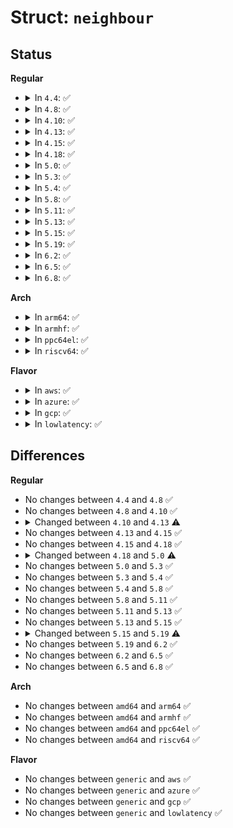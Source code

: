 # Struct: <code>neighbour</code>

## Status
<b>Regular</b>
<ul>
<li>
<details>
<summary>In <code>4.4</code>: ✅</summary>

```c
struct neighbour {
    struct neighbour *next;
    struct neigh_table *tbl;
    struct neigh_parms *parms;
    long unsigned int confirmed;
    long unsigned int updated;
    rwlock_t lock;
    atomic_t refcnt;
    struct sk_buff_head arp_queue;
    unsigned int arp_queue_len_bytes;
    struct timer_list timer;
    long unsigned int used;
    atomic_t probes;
    __u8 flags;
    __u8 nud_state;
    __u8 type;
    __u8 dead;
    seqlock_t ha_lock;
    unsigned char ha[32];
    struct hh_cache hh;
    int (*output)(struct neighbour *, struct sk_buff *);
    const struct neigh_ops *ops;
    struct callback_head rcu;
    struct net_device *dev;
    u8 primary_key[0];
};
```
</details>
</li>
<li>
<details>
<summary>In <code>4.8</code>: ✅</summary>

```c
struct neighbour {
    struct neighbour *next;
    struct neigh_table *tbl;
    struct neigh_parms *parms;
    long unsigned int confirmed;
    long unsigned int updated;
    rwlock_t lock;
    atomic_t refcnt;
    struct sk_buff_head arp_queue;
    unsigned int arp_queue_len_bytes;
    struct timer_list timer;
    long unsigned int used;
    atomic_t probes;
    __u8 flags;
    __u8 nud_state;
    __u8 type;
    __u8 dead;
    seqlock_t ha_lock;
    unsigned char ha[32];
    struct hh_cache hh;
    int (*output)(struct neighbour *, struct sk_buff *);
    const struct neigh_ops *ops;
    struct callback_head rcu;
    struct net_device *dev;
    u8 primary_key[0];
};
```
</details>
</li>
<li>
<details>
<summary>In <code>4.10</code>: ✅</summary>

```c
struct neighbour {
    struct neighbour *next;
    struct neigh_table *tbl;
    struct neigh_parms *parms;
    long unsigned int confirmed;
    long unsigned int updated;
    rwlock_t lock;
    atomic_t refcnt;
    struct sk_buff_head arp_queue;
    unsigned int arp_queue_len_bytes;
    struct timer_list timer;
    long unsigned int used;
    atomic_t probes;
    __u8 flags;
    __u8 nud_state;
    __u8 type;
    __u8 dead;
    seqlock_t ha_lock;
    unsigned char ha[32];
    struct hh_cache hh;
    int (*output)(struct neighbour *, struct sk_buff *);
    const struct neigh_ops *ops;
    struct callback_head rcu;
    struct net_device *dev;
    u8 primary_key[0];
};
```
</details>
</li>
<li>
<details>
<summary>In <code>4.13</code>: ✅</summary>

```c
struct neighbour {
    struct neighbour *next;
    struct neigh_table *tbl;
    struct neigh_parms *parms;
    long unsigned int confirmed;
    long unsigned int updated;
    rwlock_t lock;
    refcount_t refcnt;
    struct sk_buff_head arp_queue;
    unsigned int arp_queue_len_bytes;
    struct timer_list timer;
    long unsigned int used;
    atomic_t probes;
    __u8 flags;
    __u8 nud_state;
    __u8 type;
    __u8 dead;
    seqlock_t ha_lock;
    unsigned char ha[32];
    struct hh_cache hh;
    int (*output)(struct neighbour *, struct sk_buff *);
    const struct neigh_ops *ops;
    struct callback_head rcu;
    struct net_device *dev;
    u8 primary_key[0];
};
```
</details>
</li>
<li>
<details>
<summary>In <code>4.15</code>: ✅</summary>

```c
struct neighbour {
    struct neighbour *next;
    struct neigh_table *tbl;
    struct neigh_parms *parms;
    long unsigned int confirmed;
    long unsigned int updated;
    rwlock_t lock;
    refcount_t refcnt;
    struct sk_buff_head arp_queue;
    unsigned int arp_queue_len_bytes;
    struct timer_list timer;
    long unsigned int used;
    atomic_t probes;
    __u8 flags;
    __u8 nud_state;
    __u8 type;
    __u8 dead;
    seqlock_t ha_lock;
    unsigned char ha[32];
    struct hh_cache hh;
    int (*output)(struct neighbour *, struct sk_buff *);
    const struct neigh_ops *ops;
    struct callback_head rcu;
    struct net_device *dev;
    u8 primary_key[0];
};
```
</details>
</li>
<li>
<details>
<summary>In <code>4.18</code>: ✅</summary>

```c
struct neighbour {
    struct neighbour *next;
    struct neigh_table *tbl;
    struct neigh_parms *parms;
    long unsigned int confirmed;
    long unsigned int updated;
    rwlock_t lock;
    refcount_t refcnt;
    struct sk_buff_head arp_queue;
    unsigned int arp_queue_len_bytes;
    struct timer_list timer;
    long unsigned int used;
    atomic_t probes;
    __u8 flags;
    __u8 nud_state;
    __u8 type;
    __u8 dead;
    seqlock_t ha_lock;
    unsigned char ha[32];
    struct hh_cache hh;
    int (*output)(struct neighbour *, struct sk_buff *);
    const struct neigh_ops *ops;
    struct callback_head rcu;
    struct net_device *dev;
    u8 primary_key[0];
};
```
</details>
</li>
<li>
<details>
<summary>In <code>5.0</code>: ✅</summary>

```c
struct neighbour {
    struct neighbour *next;
    struct neigh_table *tbl;
    struct neigh_parms *parms;
    long unsigned int confirmed;
    long unsigned int updated;
    rwlock_t lock;
    refcount_t refcnt;
    unsigned int arp_queue_len_bytes;
    struct sk_buff_head arp_queue;
    struct timer_list timer;
    long unsigned int used;
    atomic_t probes;
    __u8 flags;
    __u8 nud_state;
    __u8 type;
    __u8 dead;
    u8 protocol;
    seqlock_t ha_lock;
    unsigned char ha[32];
    struct hh_cache hh;
    int (*output)(struct neighbour *, struct sk_buff *);
    const struct neigh_ops *ops;
    struct list_head gc_list;
    struct callback_head rcu;
    struct net_device *dev;
    u8 primary_key[0];
};
```
</details>
</li>
<li>
<details>
<summary>In <code>5.3</code>: ✅</summary>

```c
struct neighbour {
    struct neighbour *next;
    struct neigh_table *tbl;
    struct neigh_parms *parms;
    long unsigned int confirmed;
    long unsigned int updated;
    rwlock_t lock;
    refcount_t refcnt;
    unsigned int arp_queue_len_bytes;
    struct sk_buff_head arp_queue;
    struct timer_list timer;
    long unsigned int used;
    atomic_t probes;
    __u8 flags;
    __u8 nud_state;
    __u8 type;
    __u8 dead;
    u8 protocol;
    seqlock_t ha_lock;
    unsigned char ha[32];
    struct hh_cache hh;
    int (*output)(struct neighbour *, struct sk_buff *);
    const struct neigh_ops *ops;
    struct list_head gc_list;
    struct callback_head rcu;
    struct net_device *dev;
    u8 primary_key[0];
};
```
</details>
</li>
<li>
<details>
<summary>In <code>5.4</code>: ✅</summary>

```c
struct neighbour {
    struct neighbour *next;
    struct neigh_table *tbl;
    struct neigh_parms *parms;
    long unsigned int confirmed;
    long unsigned int updated;
    rwlock_t lock;
    refcount_t refcnt;
    unsigned int arp_queue_len_bytes;
    struct sk_buff_head arp_queue;
    struct timer_list timer;
    long unsigned int used;
    atomic_t probes;
    __u8 flags;
    __u8 nud_state;
    __u8 type;
    __u8 dead;
    u8 protocol;
    seqlock_t ha_lock;
    unsigned char ha[32];
    struct hh_cache hh;
    int (*output)(struct neighbour *, struct sk_buff *);
    const struct neigh_ops *ops;
    struct list_head gc_list;
    struct callback_head rcu;
    struct net_device *dev;
    u8 primary_key[0];
};
```
</details>
</li>
<li>
<details>
<summary>In <code>5.8</code>: ✅</summary>

```c
struct neighbour {
    struct neighbour *next;
    struct neigh_table *tbl;
    struct neigh_parms *parms;
    long unsigned int confirmed;
    long unsigned int updated;
    rwlock_t lock;
    refcount_t refcnt;
    unsigned int arp_queue_len_bytes;
    struct sk_buff_head arp_queue;
    struct timer_list timer;
    long unsigned int used;
    atomic_t probes;
    __u8 flags;
    __u8 nud_state;
    __u8 type;
    __u8 dead;
    u8 protocol;
    seqlock_t ha_lock;
    unsigned char ha[32];
    struct hh_cache hh;
    int (*output)(struct neighbour *, struct sk_buff *);
    const struct neigh_ops *ops;
    struct list_head gc_list;
    struct callback_head rcu;
    struct net_device *dev;
    u8 primary_key[0];
};
```
</details>
</li>
<li>
<details>
<summary>In <code>5.11</code>: ✅</summary>

```c
struct neighbour {
    struct neighbour *next;
    struct neigh_table *tbl;
    struct neigh_parms *parms;
    long unsigned int confirmed;
    long unsigned int updated;
    rwlock_t lock;
    refcount_t refcnt;
    unsigned int arp_queue_len_bytes;
    struct sk_buff_head arp_queue;
    struct timer_list timer;
    long unsigned int used;
    atomic_t probes;
    __u8 flags;
    __u8 nud_state;
    __u8 type;
    __u8 dead;
    u8 protocol;
    seqlock_t ha_lock;
    unsigned char ha[32];
    struct hh_cache hh;
    int (*output)(struct neighbour *, struct sk_buff *);
    const struct neigh_ops *ops;
    struct list_head gc_list;
    struct callback_head rcu;
    struct net_device *dev;
    u8 primary_key[0];
};
```
</details>
</li>
<li>
<details>
<summary>In <code>5.13</code>: ✅</summary>

```c
struct neighbour {
    struct neighbour *next;
    struct neigh_table *tbl;
    struct neigh_parms *parms;
    long unsigned int confirmed;
    long unsigned int updated;
    rwlock_t lock;
    refcount_t refcnt;
    unsigned int arp_queue_len_bytes;
    struct sk_buff_head arp_queue;
    struct timer_list timer;
    long unsigned int used;
    atomic_t probes;
    __u8 flags;
    __u8 nud_state;
    __u8 type;
    __u8 dead;
    u8 protocol;
    seqlock_t ha_lock;
    unsigned char ha[32];
    struct hh_cache hh;
    int (*output)(struct neighbour *, struct sk_buff *);
    const struct neigh_ops *ops;
    struct list_head gc_list;
    struct callback_head rcu;
    struct net_device *dev;
    u8 primary_key[0];
};
```
</details>
</li>
<li>
<details>
<summary>In <code>5.15</code>: ✅</summary>

```c
struct neighbour {
    struct neighbour *next;
    struct neigh_table *tbl;
    struct neigh_parms *parms;
    long unsigned int confirmed;
    long unsigned int updated;
    rwlock_t lock;
    refcount_t refcnt;
    unsigned int arp_queue_len_bytes;
    struct sk_buff_head arp_queue;
    struct timer_list timer;
    long unsigned int used;
    atomic_t probes;
    __u8 flags;
    __u8 nud_state;
    __u8 type;
    __u8 dead;
    u8 protocol;
    seqlock_t ha_lock;
    unsigned char ha[32];
    struct hh_cache hh;
    int (*output)(struct neighbour *, struct sk_buff *);
    const struct neigh_ops *ops;
    struct list_head gc_list;
    struct callback_head rcu;
    struct net_device *dev;
    u8 primary_key[0];
};
```
</details>
</li>
<li>
<details>
<summary>In <code>5.19</code>: ✅</summary>

```c
struct neighbour {
    struct neighbour *next;
    struct neigh_table *tbl;
    struct neigh_parms *parms;
    long unsigned int confirmed;
    long unsigned int updated;
    rwlock_t lock;
    refcount_t refcnt;
    unsigned int arp_queue_len_bytes;
    struct sk_buff_head arp_queue;
    struct timer_list timer;
    long unsigned int used;
    atomic_t probes;
    u8 nud_state;
    u8 type;
    u8 dead;
    u8 protocol;
    u32 flags;
    seqlock_t ha_lock;
    unsigned char ha[32];
    struct hh_cache hh;
    int (*output)(struct neighbour *, struct sk_buff *);
    const struct neigh_ops *ops;
    struct list_head gc_list;
    struct list_head managed_list;
    struct callback_head rcu;
    struct net_device *dev;
    netdevice_tracker dev_tracker;
    u8 primary_key[0];
};
```
</details>
</li>
<li>
<details>
<summary>In <code>6.2</code>: ✅</summary>

```c
struct neighbour {
    struct neighbour *next;
    struct neigh_table *tbl;
    struct neigh_parms *parms;
    long unsigned int confirmed;
    long unsigned int updated;
    rwlock_t lock;
    refcount_t refcnt;
    unsigned int arp_queue_len_bytes;
    struct sk_buff_head arp_queue;
    struct timer_list timer;
    long unsigned int used;
    atomic_t probes;
    u8 nud_state;
    u8 type;
    u8 dead;
    u8 protocol;
    u32 flags;
    seqlock_t ha_lock;
    unsigned char ha[32];
    struct hh_cache hh;
    int (*output)(struct neighbour *, struct sk_buff *);
    const struct neigh_ops *ops;
    struct list_head gc_list;
    struct list_head managed_list;
    struct callback_head rcu;
    struct net_device *dev;
    netdevice_tracker dev_tracker;
    u8 primary_key[0];
};
```
</details>
</li>
<li>
<details>
<summary>In <code>6.5</code>: ✅</summary>

```c
struct neighbour {
    struct neighbour *next;
    struct neigh_table *tbl;
    struct neigh_parms *parms;
    long unsigned int confirmed;
    long unsigned int updated;
    rwlock_t lock;
    refcount_t refcnt;
    unsigned int arp_queue_len_bytes;
    struct sk_buff_head arp_queue;
    struct timer_list timer;
    long unsigned int used;
    atomic_t probes;
    u8 nud_state;
    u8 type;
    u8 dead;
    u8 protocol;
    u32 flags;
    seqlock_t ha_lock;
    unsigned char ha[32];
    struct hh_cache hh;
    int (*output)(struct neighbour *, struct sk_buff *);
    const struct neigh_ops *ops;
    struct list_head gc_list;
    struct list_head managed_list;
    struct callback_head rcu;
    struct net_device *dev;
    netdevice_tracker dev_tracker;
    u8 primary_key[0];
};
```
</details>
</li>
<li>
<details>
<summary>In <code>6.8</code>: ✅</summary>

```c
struct neighbour {
    struct neighbour *next;
    struct neigh_table *tbl;
    struct neigh_parms *parms;
    long unsigned int confirmed;
    long unsigned int updated;
    rwlock_t lock;
    refcount_t refcnt;
    unsigned int arp_queue_len_bytes;
    struct sk_buff_head arp_queue;
    struct timer_list timer;
    long unsigned int used;
    atomic_t probes;
    u8 nud_state;
    u8 type;
    u8 dead;
    u8 protocol;
    u32 flags;
    seqlock_t ha_lock;
    unsigned char ha[32];
    struct hh_cache hh;
    int (*output)(struct neighbour *, struct sk_buff *);
    const struct neigh_ops *ops;
    struct list_head gc_list;
    struct list_head managed_list;
    struct callback_head rcu;
    struct net_device *dev;
    netdevice_tracker dev_tracker;
    u8 primary_key[0];
};
```
</details>
</li>
</ul>
<b>Arch</b>
<ul>
<li>
<details>
<summary>In <code>arm64</code>: ✅</summary>

```c
struct neighbour {
    struct neighbour *next;
    struct neigh_table *tbl;
    struct neigh_parms *parms;
    long unsigned int confirmed;
    long unsigned int updated;
    rwlock_t lock;
    refcount_t refcnt;
    unsigned int arp_queue_len_bytes;
    struct sk_buff_head arp_queue;
    struct timer_list timer;
    long unsigned int used;
    atomic_t probes;
    __u8 flags;
    __u8 nud_state;
    __u8 type;
    __u8 dead;
    u8 protocol;
    seqlock_t ha_lock;
    unsigned char ha[32];
    struct hh_cache hh;
    int (*output)(struct neighbour *, struct sk_buff *);
    const struct neigh_ops *ops;
    struct list_head gc_list;
    struct callback_head rcu;
    struct net_device *dev;
    u8 primary_key[0];
};
```
</details>
</li>
<li>
<details>
<summary>In <code>armhf</code>: ✅</summary>

```c
struct neighbour {
    struct neighbour *next;
    struct neigh_table *tbl;
    struct neigh_parms *parms;
    long unsigned int confirmed;
    long unsigned int updated;
    rwlock_t lock;
    refcount_t refcnt;
    unsigned int arp_queue_len_bytes;
    struct sk_buff_head arp_queue;
    struct timer_list timer;
    long unsigned int used;
    atomic_t probes;
    __u8 flags;
    __u8 nud_state;
    __u8 type;
    __u8 dead;
    u8 protocol;
    seqlock_t ha_lock;
    unsigned char ha[32];
    struct hh_cache hh;
    int (*output)(struct neighbour *, struct sk_buff *);
    const struct neigh_ops *ops;
    struct list_head gc_list;
    struct callback_head rcu;
    struct net_device *dev;
    u8 primary_key[0];
};
```
</details>
</li>
<li>
<details>
<summary>In <code>ppc64el</code>: ✅</summary>

```c
struct neighbour {
    struct neighbour *next;
    struct neigh_table *tbl;
    struct neigh_parms *parms;
    long unsigned int confirmed;
    long unsigned int updated;
    rwlock_t lock;
    refcount_t refcnt;
    unsigned int arp_queue_len_bytes;
    struct sk_buff_head arp_queue;
    struct timer_list timer;
    long unsigned int used;
    atomic_t probes;
    __u8 flags;
    __u8 nud_state;
    __u8 type;
    __u8 dead;
    u8 protocol;
    seqlock_t ha_lock;
    unsigned char ha[32];
    struct hh_cache hh;
    int (*output)(struct neighbour *, struct sk_buff *);
    const struct neigh_ops *ops;
    struct list_head gc_list;
    struct callback_head rcu;
    struct net_device *dev;
    u8 primary_key[0];
};
```
</details>
</li>
<li>
<details>
<summary>In <code>riscv64</code>: ✅</summary>

```c
struct neighbour {
    struct neighbour *next;
    struct neigh_table *tbl;
    struct neigh_parms *parms;
    long unsigned int confirmed;
    long unsigned int updated;
    rwlock_t lock;
    refcount_t refcnt;
    unsigned int arp_queue_len_bytes;
    struct sk_buff_head arp_queue;
    struct timer_list timer;
    long unsigned int used;
    atomic_t probes;
    __u8 flags;
    __u8 nud_state;
    __u8 type;
    __u8 dead;
    u8 protocol;
    seqlock_t ha_lock;
    unsigned char ha[32];
    struct hh_cache hh;
    int (*output)(struct neighbour *, struct sk_buff *);
    const struct neigh_ops *ops;
    struct list_head gc_list;
    struct callback_head rcu;
    struct net_device *dev;
    u8 primary_key[0];
};
```
</details>
</li>
</ul>
<b>Flavor</b>
<ul>
<li>
<details>
<summary>In <code>aws</code>: ✅</summary>

```c
struct neighbour {
    struct neighbour *next;
    struct neigh_table *tbl;
    struct neigh_parms *parms;
    long unsigned int confirmed;
    long unsigned int updated;
    rwlock_t lock;
    refcount_t refcnt;
    unsigned int arp_queue_len_bytes;
    struct sk_buff_head arp_queue;
    struct timer_list timer;
    long unsigned int used;
    atomic_t probes;
    __u8 flags;
    __u8 nud_state;
    __u8 type;
    __u8 dead;
    u8 protocol;
    seqlock_t ha_lock;
    unsigned char ha[32];
    struct hh_cache hh;
    int (*output)(struct neighbour *, struct sk_buff *);
    const struct neigh_ops *ops;
    struct list_head gc_list;
    struct callback_head rcu;
    struct net_device *dev;
    u8 primary_key[0];
};
```
</details>
</li>
<li>
<details>
<summary>In <code>azure</code>: ✅</summary>

```c
struct neighbour {
    struct neighbour *next;
    struct neigh_table *tbl;
    struct neigh_parms *parms;
    long unsigned int confirmed;
    long unsigned int updated;
    rwlock_t lock;
    refcount_t refcnt;
    unsigned int arp_queue_len_bytes;
    struct sk_buff_head arp_queue;
    struct timer_list timer;
    long unsigned int used;
    atomic_t probes;
    __u8 flags;
    __u8 nud_state;
    __u8 type;
    __u8 dead;
    u8 protocol;
    seqlock_t ha_lock;
    unsigned char ha[32];
    struct hh_cache hh;
    int (*output)(struct neighbour *, struct sk_buff *);
    const struct neigh_ops *ops;
    struct list_head gc_list;
    struct callback_head rcu;
    struct net_device *dev;
    u8 primary_key[0];
};
```
</details>
</li>
<li>
<details>
<summary>In <code>gcp</code>: ✅</summary>

```c
struct neighbour {
    struct neighbour *next;
    struct neigh_table *tbl;
    struct neigh_parms *parms;
    long unsigned int confirmed;
    long unsigned int updated;
    rwlock_t lock;
    refcount_t refcnt;
    unsigned int arp_queue_len_bytes;
    struct sk_buff_head arp_queue;
    struct timer_list timer;
    long unsigned int used;
    atomic_t probes;
    __u8 flags;
    __u8 nud_state;
    __u8 type;
    __u8 dead;
    u8 protocol;
    seqlock_t ha_lock;
    unsigned char ha[32];
    struct hh_cache hh;
    int (*output)(struct neighbour *, struct sk_buff *);
    const struct neigh_ops *ops;
    struct list_head gc_list;
    struct callback_head rcu;
    struct net_device *dev;
    u8 primary_key[0];
};
```
</details>
</li>
<li>
<details>
<summary>In <code>lowlatency</code>: ✅</summary>

```c
struct neighbour {
    struct neighbour *next;
    struct neigh_table *tbl;
    struct neigh_parms *parms;
    long unsigned int confirmed;
    long unsigned int updated;
    rwlock_t lock;
    refcount_t refcnt;
    unsigned int arp_queue_len_bytes;
    struct sk_buff_head arp_queue;
    struct timer_list timer;
    long unsigned int used;
    atomic_t probes;
    __u8 flags;
    __u8 nud_state;
    __u8 type;
    __u8 dead;
    u8 protocol;
    seqlock_t ha_lock;
    unsigned char ha[32];
    struct hh_cache hh;
    int (*output)(struct neighbour *, struct sk_buff *);
    const struct neigh_ops *ops;
    struct list_head gc_list;
    struct callback_head rcu;
    struct net_device *dev;
    u8 primary_key[0];
};
```
</details>
</li>
</ul>

## Differences
<b>Regular</b>
<ul>
<li>
No changes between <code>4.4</code> and <code>4.8</code> ✅
</li>
<li>
No changes between <code>4.8</code> and <code>4.10</code> ✅
</li>
<li>
<details>
<summary>Changed between <code>4.10</code> and <code>4.13</code> ⚠️</summary>
<ul>
<li>
<b>Field type changed. </b>
<code>atomic_t refcnt</code> ➡️ <code>refcount_t refcnt</code>
</li>
</ul>
</details>
</li>
<li>
No changes between <code>4.13</code> and <code>4.15</code> ✅
</li>
<li>
No changes between <code>4.15</code> and <code>4.18</code> ✅
</li>
<li>
<details>
<summary>Changed between <code>4.18</code> and <code>5.0</code> ⚠️</summary>
<ul>
<li>
<b>Field added. </b>
<code>u8 protocol</code>
</li>
<li>
<b>Field added. </b>
<code>struct list_head gc_list</code>
</li>
</ul>
</details>
</li>
<li>
No changes between <code>5.0</code> and <code>5.3</code> ✅
</li>
<li>
No changes between <code>5.3</code> and <code>5.4</code> ✅
</li>
<li>
No changes between <code>5.4</code> and <code>5.8</code> ✅
</li>
<li>
No changes between <code>5.8</code> and <code>5.11</code> ✅
</li>
<li>
No changes between <code>5.11</code> and <code>5.13</code> ✅
</li>
<li>
No changes between <code>5.13</code> and <code>5.15</code> ✅
</li>
<li>
<details>
<summary>Changed between <code>5.15</code> and <code>5.19</code> ⚠️</summary>
<ul>
<li>
<b>Field added. </b>
<code>struct list_head managed_list</code>
</li>
<li>
<b>Field added. </b>
<code>netdevice_tracker dev_tracker</code>
</li>
<li>
<b>Field type changed. </b>
<code>__u8 flags</code> ➡️ <code>u32 flags</code>
</li>
<li>
<b>Field type changed. </b>
<code>__u8 nud_state</code> ➡️ <code>u8 nud_state</code>
</li>
<li>
<b>Field type changed. </b>
<code>__u8 type</code> ➡️ <code>u8 type</code>
</li>
<li>
<b>Field type changed. </b>
<code>__u8 dead</code> ➡️ <code>u8 dead</code>
</li>
</ul>
</details>
</li>
<li>
No changes between <code>5.19</code> and <code>6.2</code> ✅
</li>
<li>
No changes between <code>6.2</code> and <code>6.5</code> ✅
</li>
<li>
No changes between <code>6.5</code> and <code>6.8</code> ✅
</li>
</ul>
<b>Arch</b>
<ul>
<li>
No changes between <code>amd64</code> and <code>arm64</code> ✅
</li>
<li>
No changes between <code>amd64</code> and <code>armhf</code> ✅
</li>
<li>
No changes between <code>amd64</code> and <code>ppc64el</code> ✅
</li>
<li>
No changes between <code>amd64</code> and <code>riscv64</code> ✅
</li>
</ul>
<b>Flavor</b>
<ul>
<li>
No changes between <code>generic</code> and <code>aws</code> ✅
</li>
<li>
No changes between <code>generic</code> and <code>azure</code> ✅
</li>
<li>
No changes between <code>generic</code> and <code>gcp</code> ✅
</li>
<li>
No changes between <code>generic</code> and <code>lowlatency</code> ✅
</li>
</ul>
